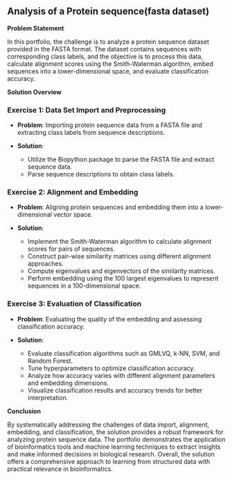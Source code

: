 ## Analysis of a Protein sequence(fasta dataset)

**Problem Statement**

In this portfolio, the challenge is to analyze a protein sequence dataset provided in the FASTA format. The dataset contains sequences with corresponding class labels, and the objective is to process this data, calculate alignment scores using the Smith-Waterman algorithm, embed sequences into a lower-dimensional space, and evaluate classification accuracy.

**Solution Overview**

### Exercise 1: Data Set Import and Preprocessing

- **Problem**: Importing protein sequence data from a FASTA file and extracting class labels from sequence descriptions.
  
- **Solution**: 
  - Utilize the Biopython package to parse the FASTA file and extract sequence data.
  - Parse sequence descriptions to obtain class labels.

### Exercise 2: Alignment and Embedding

- **Problem**: Aligning protein sequences and embedding them into a lower-dimensional vector space.
  
- **Solution**: 
  - Implement the Smith-Waterman algorithm to calculate alignment scores for pairs of sequences.
  - Construct pair-wise similarity matrices using different alignment approaches.
  - Compute eigenvalues and eigenvectors of the similarity matrices.
  - Perform embedding using the 100 largest eigenvalues to represent sequences in a 100-dimensional space.

### Exercise 3: Evaluation of Classification

- **Problem**: Evaluating the quality of the embedding and assessing classification accuracy.
  
- **Solution**: 
  - Evaluate classification algorithms such as GMLVQ, k-NN, SVM, and Random Forest.
  - Tune hyperparameters to optimize classification accuracy.
  - Analyze how accuracy varies with different alignment parameters and embedding dimensions.
  - Visualize classification results and accuracy trends for better interpretation.

**Conclusion**

By systematically addressing the challenges of data import, alignment, embedding, and classification, the solution provides a robust framework for analyzing protein sequence data. The portfolio demonstrates the application of bioinformatics tools and machine learning techniques to extract insights and make informed decisions in biological research. Overall, the solution offers a comprehensive approach to learning from structured data with practical relevance in bioinformatics.
